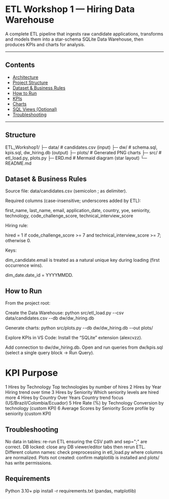 # ETL Workshop 1 — Hiring Data Warehouse

A complete ETL pipeline that ingests raw candidate applications, transforms and models them into a star-schema SQLite Data Warehouse, then produces KPIs and charts for analysis.

---

## Contents
- [Architecture](#architecture)
- [Project Structure](#project-structure)
- [Dataset & Business Rules](#dataset--business-rules)
- [How to Run](#how-to-run)
- [KPIs](#kpis)
- [Charts](#charts)
- [SQL Views (Optional)](#sql-views-optional)
- [Troubleshooting](#troubleshooting)

---
## Structure

ETL_Workshop1/
├─ data/              # candidates.csv (input)
├─ dw/                # schema.sql, kpis.sql, dw_hiring.db (output)
├─ plots/             # Generated PNG charts
├─ src/               # etl_load.py, plots.py
├─ ERD.md             # Mermaid diagram (star layout)
└─ README.md

## Dataset & Business Rules

Source file: data/candidates.csv (semicolon ; as delimiter).

Required columns (case-insensitive; underscores added by ETL):

first_name, last_name, email, application_date, country, yoe,
seniority, technology, code_challenge_score, technical_interview_score

Hiring rule:

hired = 1 if code_challenge_score >= 7 and technical_interview_score >= 7; otherwise 0.

Keys:

dim_candidate.email is treated as a natural unique key during loading (first occurrence wins).

dim_date.date_id = YYYYMMDD.

## How to Run

From the project root:

Create the Data Warehouse:
python src/etl_load.py --csv data/candidates.csv --db dw/dw_hiring.db

Generate charts:
python src/plots.py --db dw/dw_hiring.db --out plots/

Explore KPIs in VS Code:
Install the “SQLite” extension (alexcvzz).

Add connection to dw/dw_hiring.db.
Open and run queries from dw/kpis.sql (select a single query block → Run Query).


#	KPI	Purpose
1	Hires by Technology	Top technologies by number of hires
2	Hires by Year	Hiring trend over time
3	Hires by Seniority	Which seniority levels are hired more
4	Hires by Country Over Years	Country trend focus (US/Brazil/Colombia/Ecuador)
5	Hire Rate (%) by Technology	Conversion by technology (custom KPI)
6	Average Scores by Seniority	Score profile by seniority (custom KPI)

## Troubleshooting
No data in tables: re-run ETL ensuring the CSV path and sep=";" are correct.
DB locked: close any DB viewer/editor tabs then rerun ETL.
Different column names: check preprocessing in etl_load.py where columns are normalized.
Plots not created: confirm matplotlib is installed and plots/ has write permissions.


## Requirements
Python 3.10+
pip install -r requirements.txt (pandas, matplotlib)